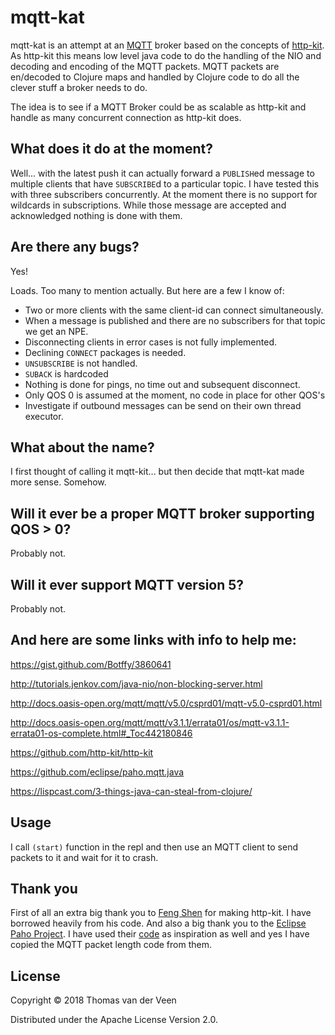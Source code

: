 # mqtt-kat

mqtt-kat is an attempt at an [MQTT](http://mqtt.org/) broker based on the concepts of [http-kit](https://github.com/http-kit/http-kit). As http-kit this means low level java code to do the handling of the NIO and decoding and encoding of the MQTT packets. MQTT packets are en/decoded to Clojure maps and handled by Clojure code to do all the clever stuff a broker needs to do.

The idea is to see if a MQTT Broker could be as scalable as http-kit and handle as many concurrent connection as http-kit does.

## What does it do at the moment?

Well... with the latest push it can actually forward a `PUBLISH`ed message to multiple clients that have `SUBSCRIBE`d to a particular topic. I have tested this with three subscribers concurrently. At the moment there is no support for wildcards in subscriptions. While those message are accepted and acknowledged nothing is done with them.

## Are there any bugs?

Yes!

Loads. Too many to mention actually. But here are a few I know of:

* Two or more clients with the same client-id can connect simultaneously.
* When a message is published and there are no subscribers for that topic we get an NPE.
* Disconnecting clients in error cases is not fully implemented.
* Declining `CONNECT` packages is needed.
* `UNSUBSCRIBE` is not handled.
* `SUBACK` is hardcoded
* Nothing is done for pings, no time out and subsequent disconnect.
* Only QOS 0 is assumed at the moment, no code in place for other QOS's
*  Investigate if outbound messages can be send on their own thread executor.

## What about the name?

I first thought of calling it mqtt-kit... but then decide that mqtt-kat made more sense. Somehow.

## Will it ever be a proper MQTT broker supporting QOS > 0?

Probably not.

## Will it ever support MQTT version 5?

Probably not.

## And here are some links with info to help me:
https://gist.github.com/Botffy/3860641

http://tutorials.jenkov.com/java-nio/non-blocking-server.html

http://docs.oasis-open.org/mqtt/mqtt/v5.0/csprd01/mqtt-v5.0-csprd01.html

http://docs.oasis-open.org/mqtt/mqtt/v3.1.1/errata01/os/mqtt-v3.1.1-errata01-os-complete.html#_Toc442180846

https://github.com/http-kit/http-kit

https://github.com/eclipse/paho.mqtt.java

https://lispcast.com/3-things-java-can-steal-from-clojure/

## Usage

I call `(start)` function in the repl and then use an MQTT client to send packets to it and wait for it to crash.

## Thank you

First of all an extra big thank you to [Feng Shen](http://shenfeng.me/) for making http-kit. I have borrowed heavily from his code. And also a big thank you to the [Eclipse Paho Project](https://www.eclipse.org/paho/). I have used their [code](https://github.com/eclipse/paho.mqtt.java) as inspiration as well and yes I have copied the MQTT packet length code from them.

## License

Copyright © 2018 Thomas van der Veen

Distributed under the Apache License Version 2.0.
